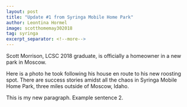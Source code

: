 ```yaml
---
layout: post
title: "Update #1 from Syringa Mobile Home Park"
author: Leontina Hormel
image: scotthomemay302018
tag: syringa
excerpt_separator: <!--more-->
---
```


Scott Morrison, LCSC 2018 graduate, is officially a homeowner in a new park in Moscow. 
<!--more-->
Here is a photo he took following his house en route to his new roosting spot. 
There are success stories amidst all the chaos in Syringa Mobile Home Park, three miles outside of Moscow, Idaho.

This is my new paragraph.
Example sentence 2.

